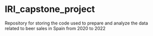 # IRI_capstone_project
Repository for storing the code used to prepare and analyze the data related to beer sales in Spain from 2020 to 2022
